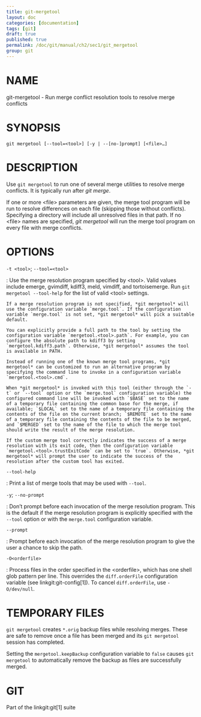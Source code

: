 ```yaml
---
title: git-mergetool
layout: doc
categories: [documentation]
tags: [git]
draft: true
published: true
permalink: /doc/git/manual/ch2/sec1/git_mergetool
group: git
---
```


NAME
====

git-mergetool - Run merge conflict resolution tools to resolve merge conflicts

SYNOPSIS
========

    git mergetool [--tool=<tool>] [-y | --[no-]prompt] [<file>…]

DESCRIPTION
===========

Use `git mergetool` to run one of several merge utilities to resolve merge conflicts. It is typically run after *git merge*.

If one or more &lt;file&gt; parameters are given, the merge tool program will be run to resolve differences on each file (skipping those without conflicts). Specifying a directory will include all unresolved files in that path. If no &lt;file&gt; names are specified, *git mergetool* will run the merge tool program on every file with merge conflicts.

OPTIONS
=======

`-t <tool>`; `--tool=<tool>`

:   Use the merge resolution program specified by &lt;tool&gt;. Valid values include emerge, gvimdiff, kdiff3, meld, vimdiff, and tortoisemerge. Run `git mergetool --tool-help` for the list of valid &lt;tool&gt; settings.

    If a merge resolution program is not specified, *git mergetool* will use the configuration variable `merge.tool`. If the configuration variable `merge.tool` is not set, *git mergetool* will pick a suitable default.

    You can explicitly provide a full path to the tool by setting the configuration variable `mergetool.<tool>.path`. For example, you can configure the absolute path to kdiff3 by setting `mergetool.kdiff3.path`. Otherwise, *git mergetool* assumes the tool is available in PATH.

    Instead of running one of the known merge tool programs, *git mergetool* can be customized to run an alternative program by specifying the command line to invoke in a configuration variable `mergetool.<tool>.cmd`.

    When *git mergetool* is invoked with this tool (either through the `-t` or `--tool` option or the `merge.tool` configuration variable) the configured command line will be invoked with `$BASE` set to the name of a temporary file containing the common base for the merge, if available; `$LOCAL` set to the name of a temporary file containing the contents of the file on the current branch; `$REMOTE` set to the name of a temporary file containing the contents of the file to be merged, and `$MERGED` set to the name of the file to which the merge tool should write the result of the merge resolution.

    If the custom merge tool correctly indicates the success of a merge resolution with its exit code, then the configuration variable `mergetool.<tool>.trustExitCode` can be set to `true`. Otherwise, *git mergetool* will prompt the user to indicate the success of the resolution after the custom tool has exited.

`--tool-help`

:   Print a list of merge tools that may be used with `--tool`.

`-y`; `--no-prompt`

:   Don’t prompt before each invocation of the merge resolution program. This is the default if the merge resolution program is explicitly specified with the `--tool` option or with the `merge.tool` configuration variable.

`--prompt`

:   Prompt before each invocation of the merge resolution program to give the user a chance to skip the path.

`-O<orderfile>`

:   Process files in the order specified in the &lt;orderfile&gt;, which has one shell glob pattern per line. This overrides the `diff.orderFile` configuration variable (see linkgit:git-config\[1\]). To cancel `diff.orderFile`, use `-O/dev/null`.

TEMPORARY FILES
===============

`git mergetool` creates `*.orig` backup files while resolving merges. These are safe to remove once a file has been merged and its `git mergetool` session has completed.

Setting the `mergetool.keepBackup` configuration variable to `false` causes `git mergetool` to automatically remove the backup as files are successfully merged.

GIT
===

Part of the linkgit:git\[1\] suite
